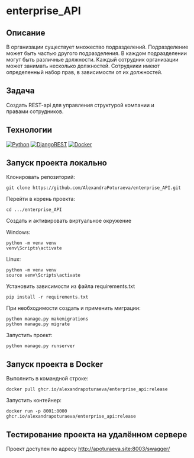 # enterprise_API

## Описание

В организации существует множество подразделений.
Подразделение может быть частью другого подразделения.
В каждом подразделении могут быть различные должности.
Каждый сотрудник организации может занимать несколько должностей.
Сотрудники имеют определенный набор прав, в зависимости от их должностей.

## Задача

Cоздать REST-api для управления структурой компании и правами сотрудников.

## Технологии

[![Python](https://img.shields.io/badge/Python-464641?style=flat-square&logo=Python)](https://www.python.org/)
[![DjangoREST](https://img.shields.io/badge/Django-REST-ff1709?style=flat-square&logo=django&logoColor=white&color=ff1709&labelColor=gray)](https://www.django-rest-framework.org/)
[![Docker](https://img.shields.io/badge/Docker-464646?style=flat-square&logo=docker)](https://www.docker.com/)

## Запуск проекта локально

Клонировать репозиторий: 

```
git clone https://github.com/AlexandraPoturaeva/enterprise_API.git
```
Перейти в корень проекта:

```
cd .../enterprise_API
```

Создать и активировать виртуальное окружение

Windows:

```
python -m venv venv
venv\Scripts\activate
```
Linux:

```
python -m venv venv
source venv\Scripts\activate
```

Установить зависимости из файла requirements.txt

```
pip install -r requirements.txt
```

При необходимости создать и применить миграции:

```
python manage.py makemigrations
python manage.py migrate
```

Запустить проект:

```
python manage.py runserver
```

## Запуск проекта в Docker

Выполнить в командной строке: 

```
docker pull ghcr.io/alexandrapoturaeva/enterprise_api:release
```

Запустить контейнер: 

```
docker run -p 8001:8000 ghcr.io/alexandrapoturaeva/enterprise_api:release
```

## Тестирование проекта на удалённом сервере

Проект доступен по адресу http://apoturaeva.site:8003/swagger/
